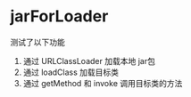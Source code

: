 # jarForLoader

测试了以下功能

1. 通过 URLClassLoader 加载本地 jar包
2. 通过 loadClass 加载目标类
3. 通过 getMethod 和 invoke 调用目标类的方法
